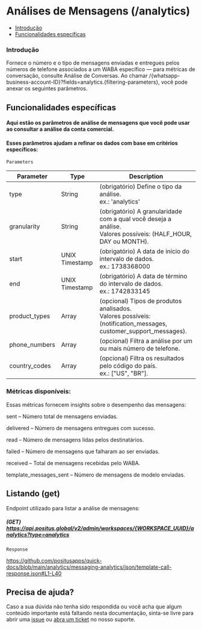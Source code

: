 # Análises de Mensagens (/analytics)

- [Introdução](#introdução)
- [Funcionalidades específicas](#funcionalidades-específicas)

### Introdução

Fornece o número e o tipo de mensagens enviadas e entregues pelos números de telefone associados a um WABA específico — para métricas de conversação, consulte Análise de Conversas. Ao chamar /{whatsapp-business-account-ID}?fields=analytics.{filtering-parameters}, você pode anexar os seguintes parâmetros.

## Funcionalidades específicas

#### Aqui estão os parâmetros de análise de mensagens que você pode usar ao consultar a análise da conta comercial.
#### Esses parâmetros ajudam a refinar os dados com base em critérios específicos:

`Parameters`

| Parameter | Type             | Description                                                                                                          |
|-----------|------------------|----------------------------------------------------------------------------------------------------------------------|
| type      | String | (obrigatório) Define o tipo da análise. <br/>ex.: 'analytics'                                                        |
| granularity       | String           | (obrigatório)  A granularidade com a qual você deseja a análise. <br/>Valores possíveis: (HALF_HOUR, DAY ou MONTH).     |
| start     | UNIX Timestamp   | (obrigatório) A data de início do intervalo de dados. <br/>ex.: 1738368000                                              |
| end       | UNIX Timestamp   | (obrigatório) A data de término do intervalo de dados. <br/>ex.: 1742833145                                             |
| product_types       | Array  | (opcional) Tipos de produtos analisados. <br/>Valores possíveis: (notification_messages, customer_support_messages). |
| phone_numbers       | Array            | (opcional) Filtra a análise por um ou mais número de telefone.                                                       |
| country_codes       | Array            | (opcional) Filtra os resultados pelo código do país. <br/>ex.: ["US", "BR"].                                         |

### Métricas disponíveis:
Essas métricas fornecem insights sobre o desempenho das mensagens:

sent – Número total de mensagens enviadas.

delivered – Número de mensagens entregues com sucesso.

read – Número de mensagens lidas pelos destinatários.

failed – Número de mensagens que falharam ao ser enviadas.

received – Total de mensagens recebidas pelo WABA.

template_messages_sent – Número de mensagens de modelo enviadas.

## Listando (get)

Endpoint utilizado para listar a análise de mensagens:

##### (GET) https://api.positus.global/v2/admin/workspaces/{WORKSPACE_UUID}/analytics?type=analytics

`Response`

https://github.com/positusapps/quick-docs/blob/main/analytics/messaging-analytics/json/template-call-response.json#L1-L40

## Precisa de ajuda?

Caso a sua dúvida não tenha sido respondida ou você acha que algum conteúdo importante está faltando nesta documentação, sinta-se livre para abrir uma [issue](https://github.com/positusapps/quick-docs/issues) ou [abra um ticket](https://studio.posit.us/suporte) no nosso suporte.